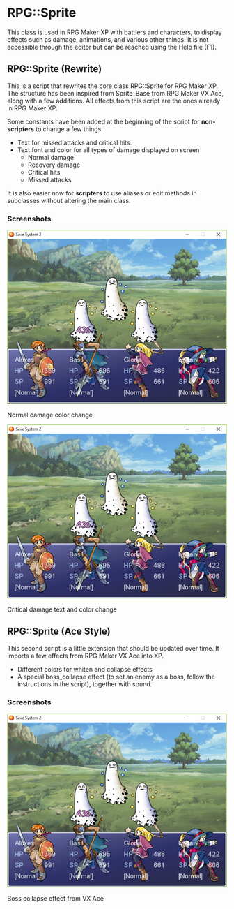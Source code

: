 # RPG::Sprite
This class is used in RPG Maker XP with battlers and characters, to display effects such as damage, animations, and various other things. It is not accessible through the editor but can be reached using the Help file (F1).


## RPG::Sprite (Rewrite)
This is a script that rewrites the core class RPG::Sprite for RPG Maker XP. The structure has been inspired from Sprite_Base from RPG Maker VX Ace, along with a few additions. All effects from this script are the ones already in RPG Maker XP.

Some constants have been added at the beginning of the script for **non-scripters** to change a few things:
* Text for missed attacks and critical hits.
* Text font and color for all types of damage displayed on screen
  * Normal damage
  * Recovery damage
  * Critical hits
  * Missed attacks

It is also easier now for **scripters** to use aliases or edit methods in subclasses without altering the main class.

### Screenshots
![Normal screen](../RPG-Sprite/rpg_sprite_screen1.png)

Normal damage color change

![Critical screen](../RPG-Sprite/rpg_sprite_screen1.png)

Critical damage text and color change


## RPG::Sprite (Ace Style)
This second script is a little extension that should be updated over time. It imports a few effects from RPG Maker VX Ace into XP.
- Different colors for whiten and collapse effects
- A special boss_collapse effect (to set an enemy as a boss, follow the instructions in the script), together with sound.

### Screenshots
![Boss collapse](../RPG-Sprite/rpg_sprite_screen1.png)

Boss collapse effect from VX Ace
